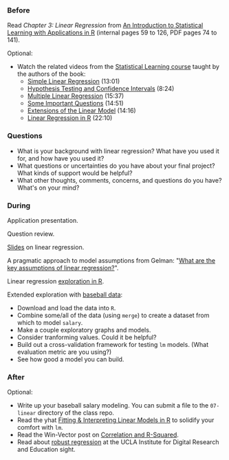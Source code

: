 ### Before

Read _Chapter 3: Linear Regression_ from [An Introduction to Statistical Learning with Applications in R](http://www-bcf.usc.edu/~gareth/ISL/ISLR%20First%20Printing.pdf) (internal pages 59 to 126, PDF pages 74 to 141).

Optional:

 * Watch the related videos from the [Statistical Learning course](https://class.stanford.edu/courses/HumanitiesScience/StatLearning/Winter2014/about) taught by the authors of the book:
   * [Simple Linear Regression](https://www.youtube.com/watch?v=PsE9UqoWtS4) (13:01)
   * [Hypothesis Testing and Confidence Intervals](https://www.youtube.com/watch?v=J6AdoiNUyWI) (8:24)
   * [Multiple Linear Regression](https://www.youtube.com/watch?v=1hbCJyM9ccs) (15:37)
   * [Some Important Questions](https://www.youtube.com/watch?v=3T6RXmIHbJ4) (14:51)
   * [Extensions of the Linear Model](https://www.youtube.com/watch?v=IFzVxLv0TKQ) (14:16)
   * [Linear Regression in R](https://www.youtube.com/watch?v=5ONFqIk3RFg) (22:10)


### Questions

 * What is your background with linear regression? What have you used it for, and how have you used it?
 * What questions or uncertainties do you have about your final project? What kinds of support would be helpful?
 * What other thoughts, comments, concerns, and questions do you have? What's on your mind?


### During

Application presentation.

Question review.

[Slides](slides.pdf) on linear regression.

A pragmatic approach to model assumptions from Gelman: "[What are the key assumptions of linear regression?](http://andrewgelman.com/2013/08/04/19470/)".

Linear regression [exploration in R](lm.Rmd).

Extended exploration with [baseball data](https://github.com/ajschumacher/gadsdata/tree/master/baseball):

 * Download and load the data into `R`.
 * Combine some/all of the data (using `merge`) to create a dataset from which to model `salary`.
 * Make a couple exploratory graphs and models.
 * Consider tranforming values. Could it be helpful?
 * Build out a cross-validation framework for testing `lm` models. (What evaluation metric are you using?)
 * See how good a model you can build.


### After

Optional:

 * Write up your baseball salary modeling. You can submit a file to the `07-linear` directory of the class repo.
 * Read the yhat [Fitting & Interpreting Linear Models in R](http://blog.yhathq.com/posts/r-lm-summary.html) to solidify your comfort with `lm`.
 * Read the Win-Vector post on [Correlation and R-Squared](http://www.win-vector.com/blog/2011/11/correlation-and-r-squared/).
 * Read about [robust regression](http://www.ats.ucla.edu/stat/r/dae/rreg.htm) at the UCLA Institute for Digital Research and Education sight.
